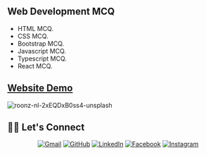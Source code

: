 ## Web Development MCQ
- HTML MCQ.
- CSS MCQ.
- Bootstrap MCQ.
- Javascript MCQ.
- Typescript MCQ.
- React MCQ.

## [Website Demo](https://web-development-mcq.vercel.app/)

![roonz-nl-2xEQDxB0ss4-unsplash](https://github.com/Mahrous-Gamal/Web-Development-MCQ/assets/105131896/c540f9a4-1d18-469a-bf35-61001d0a3aa0)

## 🙋‍♂️ Let's Connect
<p align="center">
	<a href="mailto:mahrousgamal2001@gmail.com"><img src="https://img.icons8.com/bubbles/50/000000/gmail.png" alt="Gmail"/></a>
	<a href="https://github.com/Mahrous-Gamal"><img src="https://img.icons8.com/bubbles/50/000000/github.png" alt="GitHub"/></a>
	<a href="https://www.linkedin.com/in/mahrous-gamal-044693218/"><img src="https://img.icons8.com/bubbles/50/000000/linkedin.png" alt="LinkedIn"/></a>
	<a href="https://www.facebook.com/profile.php?id=100041500743911"><img src="https://img.icons8.com/bubbles/50/000000/facebook-new.png" alt="Facebook"/></a>
	<a href="https://www.instagram.com/mahrous_gama1/"><img src="https://img.icons8.com/bubbles/50/000000/instagram.png" alt="Instagram"/></a>
	
</p>
